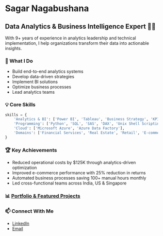 # Sagar Nagabushana
## Data Analytics & Business Intelligence Expert 👨‍💻

With 9+ years of experience in analytics leadership and technical implementation, I help organizations transform their data into actionable insights.

### 🎯 What I Do
- Build end-to-end analytics systems
- Develop data-driven strategies
- Implement BI solutions
- Optimize business processes
- Lead analytics teams

### 💡 Core Skills
```python
skills = {
    'Analytics & BI': ['Power BI', 'Tableau', 'Business Strategy', 'KPI Frameworks'],
    'Programming': ['Python', 'SQL', 'SAS', 'DAX', 'Unix Shell Scripting'],
    'Cloud': ['Microsoft Azure', 'Azure Data Factory'],
    'Domains': ['Financial Services', 'Real Estate', 'Retail', 'E-commerce']
}
```

### 🏆 Key Achievements
- Reduced operational costs by $125K through analytics-driven optimization
- Improved e-commerce performance with 25% reduction in returns
- Automated business processes saving 100+ manual hours monthly
- Led cross-functional teams across India, US & Singapore

### 📊 [<ins>Portfolio & Featured Projects</ins>](https://github.com/sagar-bushan/sagar-bushan.github.io)
  
### 📫 Connect With Me
- [LinkedIn](https://www.linkedin.com/in/sagar-nagabushana)
- [Email](mailto:sagar.bushan@gmail.com)

